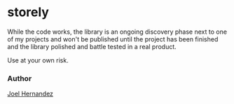 # storely

While the code works, the library is an ongoing discovery phase next to one of my projects and won't be published until the project has been finished and the library polished and battle tested in a real product.

Use at your own risk.

### Author
[Joel Hernandez](www.lifenautjoe.com)
